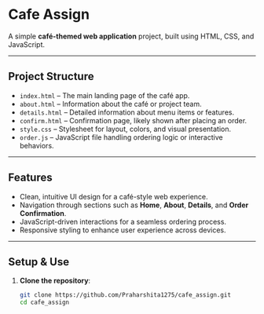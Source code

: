 # Cafe Assign

A simple **café-themed web application** project, built using HTML, CSS, and JavaScript.

---

##  Project Structure

- `index.html` – The main landing page of the café app.
- `about.html` – Information about the café or project team.
- `details.html` – Detailed information about menu items or features.
- `confirm.html` – Confirmation page, likely shown after placing an order.
- `style.css` – Stylesheet for layout, colors, and visual presentation.
- `order.js` – JavaScript file handling ordering logic or interactive behaviors.

---

##  Features

- Clean, intuitive UI design for a café-style web experience.
- Navigation through sections such as **Home**, **About**, **Details**, and **Order Confirmation**.
- JavaScript-driven interactions for a seamless ordering process.
- Responsive styling to enhance user experience across devices.

---

##  Setup & Use

1. **Clone the repository**:
   ```bash
   git clone https://github.com/Praharshita1275/cafe_assign.git
   cd cafe_assign
